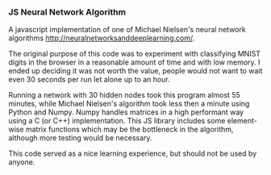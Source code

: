 ### JS Neural Network Algorithm

A javascript implementation of one of Michael Nielsen's neural network algorithms http://neuralnetworksanddeeplearning.com/.


The original purpose of this code was to experiment with classifying MNIST digits
in the browser in a reasonable amount of time and with low memory.
I ended up deciding it was not worth the value, people would not
want to wait even 30 seconds per run let alone up to an hour.


Running a network with 30 hidden nodes took this program almost 55 minutes,
while Michael Nielsen's algorithm took less then a minute using Python and Numpy.
Numpy handles matrices in a high performant way using a C (or C++) implementation.
This JS library includes some element-wise matrix functions which may be the bottleneck
in the algorithm, although more testing would be necessary.


This code served as a nice learning experience, but should not be used
by anyone.
